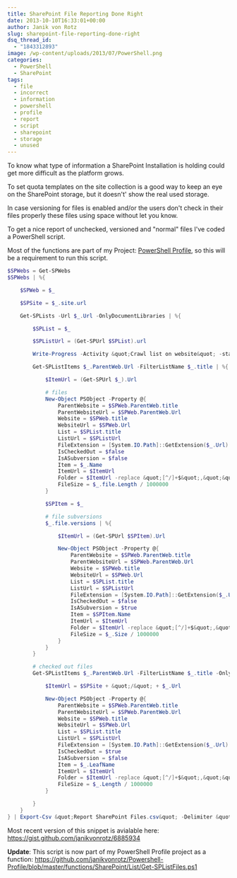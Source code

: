 ```yaml
---
title: SharePoint File Reporting Done Right
date: 2013-10-10T16:33:01+00:00
author: Janik von Rotz
slug: sharepoint-file-reporting-done-right
dsq_thread_id:
  - "1843312893"
image: /wp-content/uploads/2013/07/PowerShell.png
categories:
  - PowerShell
  - SharePoint
tags:
  - file
  - incorrect
  - information
  - powershell
  - profile
  - report
  - script
  - sharepoint
  - storage
  - unused
---
```

To know what type of information a SharePoint Installation is holding could get more difficult as the platform grows.

To set quota templates on the site collection is a good way to keep an eye on the SharePoint storage, but it doesn't' show the real used storage.

In case versioning for files is enabled and/or the users don't check in their files properly these files using space without let you know.

<!--more-->

To get a nice report of unchecked, versioned and "normal" files I've coded a PowerShell script.

Most of the functions are part of my Project: <a title="PowerShell Profile" href="https://github.com/janikvonrotz/Powershell-Profile" target="_blank">PowerShell Profile</a>, so this will be a requirement to run this script.

```powershell
$SPWebs = Get-SPWebs
$SPWebs | %{

    $SPWeb = $_

    $SPSite = $_.site.url

    Get-SPLists -Url $_.Url -OnlyDocumentLibraries | %{

        $SPList = $_

        $SPListUrl = (Get-SPUrl $SPList).url

        Write-Progress -Activity &quot;Crawl list on website&quot; -status &quot;$($SPWeb.Title): $($SPList.Title)&quot; -percentComplete ([Int32](([Array]::IndexOf($SPWebs, $SPWeb)/($SPWebs.count))*100))

        Get-SPListItems $_.ParentWeb.Url -FilterListName $_.title | %{

            $ItemUrl = (Get-SPUrl $_).Url

            # files
            New-Object PSObject -Property @{
                ParentWebsite = $SPWeb.ParentWeb.title
                ParentWebsiteUrl = $SPWeb.ParentWeb.Url
                Website = $SPWeb.title
                WebsiteUrl = $SPWeb.Url
                List = $SPList.title
                ListUrl = $SPListUrl
                FileExtension = [System.IO.Path]::GetExtension($_.Url)
                IsCheckedOut = $false
                IsASubversion = $false
                Item = $_.Name
                ItemUrl = $ItemUrl
                Folder = $ItemUrl -replace &quot;[^/]+$&quot;,&quot;&quot;
                FileSize = $_.file.Length / 1000000
            }

            $SPItem = $_

            # file subversions
            $_.file.versions | %{

                $ItemUrl = (Get-SPUrl $SPItem).Url

                New-Object PSObject -Property @{
                    ParentWebsite = $SPWeb.ParentWeb.title
                    ParentWebsiteUrl = $SPWeb.ParentWeb.Url
                    Website = $SPWeb.title
                    WebsiteUrl = $SPWeb.Url
                    List = $SPList.title
                    ListUrl = $SPListUrl
                    FileExtension = [System.IO.Path]::GetExtension($_.Url)
                    IsCheckedOut = $false
                    IsASubversion = $true
                    Item = $SPItem.Name
                    ItemUrl = $ItemUrl
                    Folder = $ItemUrl -replace &quot;[^/]+$&quot;,&quot;&quot;
                    FileSize = $_.Size / 1000000
                }
            }
        }

        # checked out files
        Get-SPListItems $_.ParentWeb.Url -FilterListName $_.title -OnlyCheckedOutFiles | %{

            $ItemUrl = $SPSite + &quot;/&quot; + $_.Url

            New-Object PSObject -Property @{
                ParentWebsite = $SPWeb.ParentWeb.title
                ParentWebsiteUrl = $SPWeb.ParentWeb.Url
                Website = $SPWeb.title
                WebsiteUrl = $SPWeb.Url
                List = $SPList.title
                ListUrl = $SPListUrl
                FileExtension = [System.IO.Path]::GetExtension($_.Url)
                IsCheckedOut = $true
                IsASubversion = $false
                Item = $_.LeafName
                ItemUrl = $ItemUrl
                Folder = $ItemUrl -replace &quot;[^/]+$&quot;,&quot;&quot;
                FileSize = $_.Length / 1000000
            }

        }
    }
} | Export-Csv &quot;Report SharePoint Files.csv&quot; -Delimiter &quot;;&quot; -Encoding &quot;UTF8&quot; -NoTypeInformation
```

Most recent version of this snippet is avialable here: <a href="https://gist.github.com/janikvonrotz/6885934" target="_blank">https://gist.github.com/janikvonrotz/6885934</a>

<strong>Update</strong>: This script is now part of my PowerShell Profile project as a function: <a href="https://github.com/janikvonrotz/Powershell-Profile/blob/master/functions/SharePoint/List/Get-SPListFiles.ps1">https://github.com/janikvonrotz/Powershell-Profile/blob/master/functions/SharePoint/List/Get-SPListFiles.ps1</a>